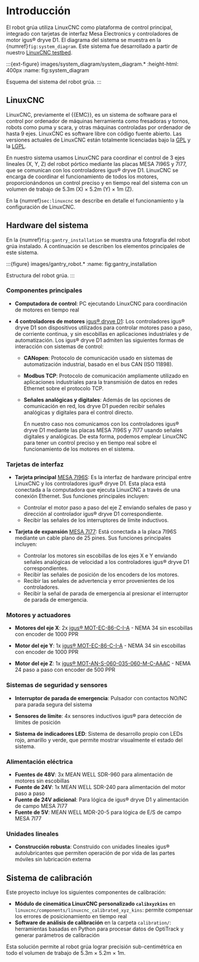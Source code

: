 # Introducción

El robot grúa utiliza LinuxCNC como plataforma de control principal, integrado con tarjetas de interfaz Mesa Electronics y controladores de motor igus® dryve D1. El diagrama del sistema se muestra en la {numref}`fig:system_diagram`. Este sistema fue desarrollado a partir de nuestro [LinuxCNC testbed](https://github.com/your-org/linuxcnc-testbed).

:::{ext-figure} images/system_diagram/system_diagram.*
:height-html: 400px
:name: fig:system_diagram

Esquema del sistema del robot grúa.
:::

## LinuxCNC

LinuxCNC, previamente el {{EMC}}, es un sistema de software para el control
por ordenador de máquinas herramienta como fresadoras y tornos, robots
como puma y scara, y otras máquinas controladas por ordenador de hasta 9
ejes. LinuxCNC es software libre con código fuente abierto. Las
versiones actuales de LinuxCNC están totalmente licenciadas bajo la
[GPL](https://www.gnu.org/licenses/gpl.html) y la
[LGPL](https://gnu.org/licenses/lgpl.html).

En nuestro sistema usamos LinuxCNC para coordinar el control de 3 ejes lineales (X, Y, Z) del robot pórtico mediante las placas MESA 7I96S y 7I77, que se comunican con los controladores igus® dryve D1. LinuxCNC se encarga de coordinar el funcionamiento de todos los motores, proporcionándonos un control preciso y en tiempo real del sistema con un volumen de trabajo de 5.3m (X) × 5.2m (Y) × 1m (Z).

En la {numref}`sec:linuxcnc` se describe en
detalle el funcionamiento y la configuración de LinuxCNC.

## Hardware del sistema

En la {numref}`fig:gantry_installation` se muestra una
fotografía del robot grúa instalado. A continuación se describen los elementos principales de este sistema.

:::{figure} images/gantry_robot.*
:name: fig:gantry_installation

Estructura del robot grúa.
:::

### Componentes principales

- **Computadora de control**: PC ejecutando LinuxCNC para coordinación de motores en tiempo real

- **4 controladores de motores** [igus® dryve D1](https://www.igus.eu/product/D1): Los controladores igus® dryve D1 son dispositivos utilizados para controlar motores paso a paso, de corriente continua, y sin escobillas en aplicaciones industriales y de automatización. Los igus® dryve D1 admiten las siguientes formas de interacción con sistemas de control:

  - **CANopen**: Protocolo de comunicación usado en sistemas de automatización industrial, basado en el bus CAN (ISO 11898).
  - **Modbus TCP**: Protocolo de comunicación ampliamente utilizado en aplicaciones industriales para la transmisión de datos en redes Ethernet sobre el protocolo TCP.
  - **Señales analógicas y digitales**: Además de las opciones de comunicación en red, los dryve D1 pueden recibir señales analógicas y digitales para el control directo.

    En nuestro caso nos comunicamos con los controladores igus® dryve D1 mediante las placas MESA 7I96S y 7I77 usando señales digitales y analógicas. De esta forma, podemos emplear LinuxCNC para tener un control preciso y en tiempo real sobre el funcionamiento de los motores en el sistema.

### Tarjetas de interfaz

- **Tarjeta principal** [MESA 7I96S](http://store.mesanet.com/index.php?route=product/product&product_id=374): Es la interfaz de hardware principal entre LinuxCNC y los controladores igus® dryve D1. Esta placa está conectada a la computadora que ejecuta LinuxCNC a través de una conexión Ethernet. Sus funciones principales incluyen:

  - Controlar el motor paso a paso del eje Z enviando señales de paso y dirección al controlador igus® dryve D1 correspondiente.
  - Recibir las señales de los interruptores de límite inductivos.

- **Tarjeta de expansión** [MESA 7I77](http://store.mesanet.com/index.php?route=product/product&product_id=120): Está conectada a la placa 7I96S mediante un cable plano de 25 pines. Sus funciones principales incluyen:

  - Controlar los motores sin escobillas de los ejes X e Y enviando señales analógicas de velocidad a los controladores igus® dryve D1 correspondientes.
  - Recibir las señales de posición de los encoders de los motores.
  - Recibir las señales de advertencia y error provenientes de los controladores.
  - Recibir la señal de parada de emergencia al presionar el interruptor de parada de emergencia.

### Motores y actuadores

- **Motores del eje X**: 2x [igus® MOT-EC-86-C-I-A](https://www.igus.eu/product/MOT-EC-86-C-I-A) - NEMA 34 sin escobillas con encoder de 1000 PPR

- **Motor del eje Y**: 1x [igus® MOT-EC-86-C-I-A](https://www.igus.eu/product/MOT-EC-86-C-I-A) - NEMA 34 sin escobillas con encoder de 1000 PPR

- **Motor del eje Z**: 1x [igus® MOT-AN-S-060-035-060-M-C-AAAC](https://www.igus.eu/product/motors-and-gears) - NEMA 24 paso a paso con encoder de 500 PPR

### Sistemas de seguridad y sensores

- **Interruptor de parada de emergencia**: Pulsador con contactos NO/NC para parada segura del sistema

- **Sensores de límite**: 4x sensores inductivos igus® para detección de límites de posición

- **Sistema de indicadores LED**: Sistema de desarrollo propio con LEDs rojo, amarillo y verde, que permite mostrar visualmente el estado del sistema.

### Alimentación eléctrica

- **Fuentes de 48V**: 3x MEAN WELL SDR-960 para alimentación de motores sin escobillas
- **Fuente de 24V**: 1x MEAN WELL SDR-240 para alimentación del motor paso a paso
- **Fuente de 24V adicional**: Para lógica de igus® dryve D1 y alimentación de campo MESA 7I77
- **Fuente de 5V**: MEAN WELL MDR-20-5 para lógica de E/S de campo MESA 7I77

### Unidades lineales

- **Construcción robusta**: Construido con unidades lineales igus® autolubricantes que permiten operación de por vida de las partes móviles sin lubricación externa

## Sistema de calibración

Este proyecto incluye los siguientes componentes de calibración:

- **Módulo de cinemática LinuxCNC personalizado `calibxyzkins`** en `linuxcnc/components/linuxcnc_calibrated_xyz_kins`: permite compensar los errores de posicionamiento en tiempo real
- **Software de análisis de calibración** en la carpeta `calibration/`: herramientas basadas en Python para procesar datos de OptiTrack y generar parámetros de calibración

Esta solución permite al robot grúa lograr precisión sub-centimétrica en todo el volumen de trabajo de 5.3m × 5.2m × 1m.
